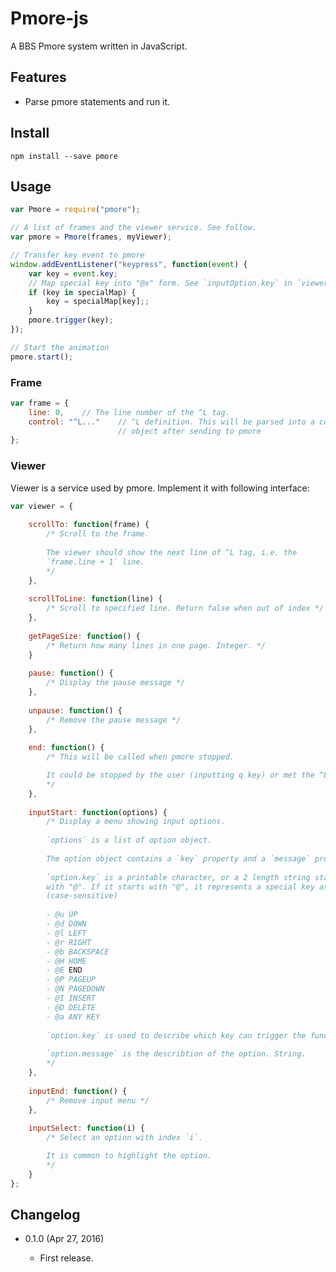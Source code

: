 Pmore-js
========

A BBS Pmore system written in JavaScript.

Features
--------

* Parse pmore statements and run it.

Install
-------

	npm install --save pmore
	
Usage
-----

```js
var Pmore = require("pmore");

// A list of frames and the viewer service. See follow.
var pmore = Pmore(frames, myViewer);

// Transfer key event to pmore
window.addEventListener("keypress", function(event) {
	var key = event.key;
	// Map special key into "@x" form. See `inputOption.key` in `viewer.inputStart`
	if (key in specialMap) {
		key = specialMap[key];;
	}
	pmore.trigger(key);
});

// Start the animation
pmore.start();
```
	
### Frame

```js
var frame = {
	line: 0,	// The line number of the ^L tag.
	control: "^L..."	// ^L definition. This will be parsed into a control
						// object after sending to pmore
};
```
	
### Viewer

Viewer is a service used by pmore. Implement it with following interface:

```js
var viewer = {
	
	scrollTo: function(frame) {
		/* Scroll to the frame.
		
		The viewer should show the next line of ^L tag, i.e. the 
		`frame.line + 1` line.
		*/
	},
	
	scrollToLine: function(line) {
		/* Scroll to specified line. Return false when out of index */
	},
	
	getPageSize: function() {
		/* Return how many lines in one page. Integer. */
	}
	
	pause: function() {
		/* Display the pause message */
	},
	
	unpause: function() {
		/* Remove the pause message */
	},
	
	end: function() {
		/* This will be called when pmore stopped.

		It could be stopped by the user (inputting q key) or met the ^LE tag.
		*/
	},
	
	inputStart: function(options) {
		/* Display a menu showing input options.
		
		`options` is a list of option object.
		
		The option object contains a `key` property and a `message` property.
		
		`option.key` is a printable character, or a 2 length string starting
		with "@". If it starts with "@", it represents a special key as follow:
		(case-sensitive)
		
		- @u UP
		- @d DOWN
		- @l LEFT
		- @r RIGHT
		- @b BACKSPACE
		- @H HOME
		- @E END
		- @P PAGEUP
		- @N PAGEDOWN
		- @I INSERT
		- @D DELETE
		- @a ANY KEY
		
		`option.key` is used to describe which key can trigger the function.
		
		`option.message` is the describtion of the option. String.
		*/
	},
	
	inputEnd: function() {
		/* Remove input menu */
	},
	
	inputSelect: function(i) {
		/* Select an option with index `i`.

		It is common to highlight the option.
		*/
	}
};
```

Changelog
---------

* 0.1.0 (Apr 27, 2016)

    - First release.
